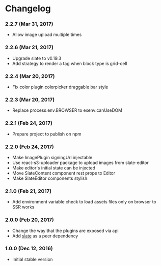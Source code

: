 # Changelog

### 2.2.7 (Mar 31, 2017)

- Allow image upload multiple times

### 2.2.6 (Mar 21, 2017)

- Upgrade slate to v0.19.3
- Add strategy to render a <td /> tag when block type is grid-cell

### 2.2.4 (Mar 20, 2017)

- Fix color plugin colorpicker draggable bar style

### 2.2.3 (Mar 20, 2017)

- Replace process.env.BROWSER to exenv.canUseDOM

### 2.2.1 (Feb 24, 2017)

- Prepare project to publish on npm

### 2.2.0 (Feb 24, 2017)

- Make ImagePlugin signingUrl injectable
- Use react-s3-uploader package to upload images from slate-editor
- Make editor's initial state can be injected
- Move SlateContent component rest props to Editor
- Make SlateEditor components stylish

### 2.1.0 (Feb 21, 2017)

- Add environment variable check to load assets files only on browser to SSR works

### 2.0.0 (Feb 20, 2017)

- Change the way that the plugins are exposed via api
- Add [slate](https://github.com/ianstormtaylor/slate) as a peer dependency

### 1.0.0 (Dec 12, 2016)

- Initial stable version
